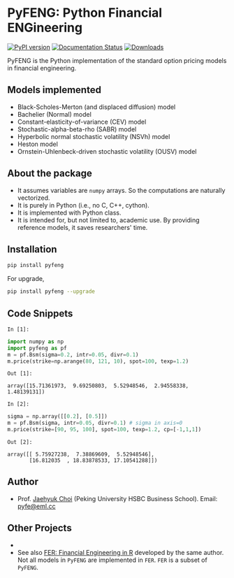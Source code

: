 # PyFENG: Python Financial ENGineering
[![PyPI version](https://badge.fury.io/py/pyfeng.svg)](https://pypi.org/project/pyfeng/)
[![Documentation Status](https://readthedocs.org/projects/pyfeng/badge/?version=latest)](https://pyfeng.readthedocs.io/en/latest/?badge=latest)
[![Downloads](https://pepy.tech/badge/pyfeng)](https://pepy.tech/project/pyfeng)

PyFENG is the Python implementation of the standard option pricing models in financial engineering.

## Models implemented 
  * Black-Scholes-Merton (and displaced diffusion) model
  * Bachelier (Normal) model
  * Constant-elasticity-of-variance (CEV) model
  * Stochastic-alpha-beta-rho (SABR) model
  * Hyperbolic normal stochastic volatility (NSVh) model
  * Heston model
  * Ornstein-Uhlenbeck-driven stochastic volatility (OUSV) model

## About the package
* It assumes variables are `numpy` arrays. So the computations are naturally vectorized.
* It is purely in Python (i.e., no C, C++, cython). 
* It is implemented with Python class.
* It is intended for, but not limited to, academic use. By providing reference models, it saves researchers' time. 

## Installation
```sh
pip install pyfeng
```
For upgrade,
```sh
pip install pyfeng --upgrade
```

## Code Snippets
`In [1]:`
```python
import numpy as np
import pyfeng as pf
m = pf.Bsm(sigma=0.2, intr=0.05, divr=0.1)
m.price(strike=np.arange(80, 121, 10), spot=100, texp=1.2)
```
`Out [1]:`
```
array([15.71361973,  9.69250803,  5.52948546,  2.94558338,  1.48139131])
```

`In [2]:`
```python
sigma = np.array([[0.2], [0.5]])
m = pf.Bsm(sigma, intr=0.05, divr=0.1) # sigma in axis=0
m.price(strike=[90, 95, 100], spot=100, texp=1.2, cp=[-1,1,1])
```
`Out [2]:`
```
array([[ 5.75927238,  7.38869609,  5.52948546],
       [16.812035  , 18.83878533, 17.10541288]])
```

## Author
* Prof. [Jaehyuk Choi](https://jaehyukchoi.net/phbs_en) (Peking University HSBC Business School). Email: pyfe@eml.cc

## Other Projects
* 
* See also [FER: Financial Engineering in R](https://cran.r-project.org/package=FER) developed by the same author.
Not all models in `PyFENG` are implemented in `FER`. `FER` is a subset of `PyFENG`. 
